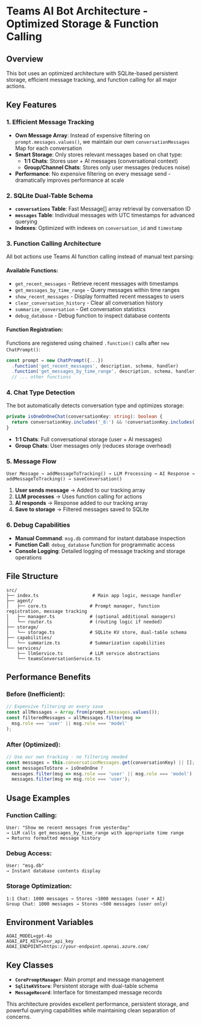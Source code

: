 # Teams AI Bot Architecture - Optimized Storage & Function Calling

## Overview

This bot uses an optimized architecture with SQLite-based persistent storage, efficient message tracking, and function calling for all major actions.

## Key Features

### 1. **Efficient Message Tracking**
- **Own Message Array**: Instead of expensive filtering on `prompt.messages.values()`, we maintain our own `conversationMessages` Map for each conversation
- **Smart Storage**: Only stores relevant messages based on chat type:
  - **1:1 Chats**: Stores user + AI messages (conversational context)
  - **Group/Channel Chats**: Stores only user messages (reduces noise)
- **Performance**: No expensive filtering on every message send - dramatically improves performance at scale

### 2. **SQLite Dual-Table Schema**
- **`conversations` Table**: Fast Message[] array retrieval by conversation ID
- **`messages` Table**: Individual messages with UTC timestamps for advanced querying
- **Indexes**: Optimized with indexes on `conversation_id` and `timestamp`

### 3. **Function Calling Architecture**
All bot actions use Teams AI function calling instead of manual text parsing:

#### Available Functions:
- `get_recent_messages` - Retrieve recent messages with timestamps
- `get_messages_by_time_range` - Query messages within time ranges  
- `show_recent_messages` - Display formatted recent messages to users
- `clear_conversation_history` - Clear all conversation history
- `summarize_conversation` - Get conversation statistics
- `debug_database` - Debug function to inspect database contents

#### Function Registration:
Functions are registered using chained `.function()` calls after `new ChatPrompt()`:

```typescript
const prompt = new ChatPrompt({...})
  .function('get_recent_messages', description, schema, handler)
  .function('get_messages_by_time_range', description, schema, handler)
  // ... other functions
```

### 4. **Chat Type Detection**
The bot automatically detects conversation type and optimizes storage:

```typescript
private isOneOnOneChat(conversationKey: string): boolean {
  return conversationKey.includes('_8:') && !conversationKey.includes('meeting');
}
```

- **1:1 Chats**: Full conversational storage (user + AI messages)
- **Group Chats**: User messages only (reduces storage overhead)

### 5. **Message Flow**

```
User Message → addMessageToTracking() → LLM Processing → AI Response → addMessageToTracking() → saveConversation()
```

1. **User sends message** → Added to our tracking array
2. **LLM processes** → Uses function calling for actions
3. **AI responds** → Response added to our tracking array  
4. **Save to storage** → Filtered messages saved to SQLite

### 6. **Debug Capabilities**
- **Manual Command**: `msg.db` command for instant database inspection
- **Function Call**: `debug_database` function for programmatic access
- **Console Logging**: Detailed logging of message tracking and storage operations

## File Structure

```
src/
├── index.ts                    # Main app logic, message handler
├── agent/
│   ├── core.ts                # Prompt manager, function registration, message tracking
│   ├── manager.ts             # (optional additional managers)
│   └── router.ts              # (routing logic if needed)
├── storage/
│   └── storage.ts             # SQLite KV store, dual-table schema
├── capabilities/
│   └── summarize.ts           # Summarization capabilities
└── services/
    ├── llmService.ts          # LLM service abstractions
    └── teamsConversationService.ts
```

## Performance Benefits

### Before (Inefficient):
```typescript
// Expensive filtering on every save
const allMessages = Array.from(prompt.messages.values());
const filteredMessages = allMessages.filter(msg => 
  msg.role === 'user' || msg.role === 'model'
);
```

### After (Optimized):
```typescript
// Use our own tracking - no filtering needed
const messages = this.conversationMessages.get(conversationKey) || [];
const messagesToStore = isOneOnOne ? 
  messages.filter(msg => msg.role === 'user' || msg.role === 'model') :
  messages.filter(msg => msg.role === 'user');
```

## Usage Examples

### Function Calling:
```
User: "Show me recent messages from yesterday"
→ LLM calls get_messages_by_time_range with appropriate time range
→ Returns formatted message history
```

### Debug Access:
```
User: "msg.db"
→ Instant database contents display
```

### Storage Optimization:
```
1:1 Chat: 1000 messages → Stores ~1000 messages (user + AI)
Group Chat: 1000 messages → Stores ~500 messages (user only)
```

## Environment Variables

```env
AOAI_MODEL=gpt-4o
AOAI_API_KEY=your_api_key
AOAI_ENDPOINT=https://your-endpoint.openai.azure.com/
```

## Key Classes

- **`CorePromptManager`**: Main prompt and message management
- **`SqliteKVStore`**: Persistent storage with dual-table schema
- **`MessageRecord`**: Interface for timestamped message records

This architecture provides excellent performance, persistent storage, and powerful querying capabilities while maintaining clean separation of concerns.
